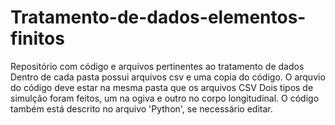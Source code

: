 # Tratamento-de-dados-elementos-finitos
Repositório com código e arquivos pertinentes ao tratamento de dados
Dentro de cada pasta possui arquivos csv e uma copia do código. O arquvio do código deve estar na mesma pasta que os arquivos CSV
Dois tipos de simulção foram feitos, um na ogiva e outro no corpo longitudinal.
O código também está descrito no arquivo 'Python', se necessário editar.
